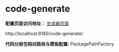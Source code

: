 # code-generate
**配置页面访问地址：** [生成器页面](http://localhost:8180/code-generate/) 

http://localhost:8180/code-generate/

**代码分层包相对路径与模板配置:** PackagePathFactory
